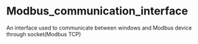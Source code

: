 # Modbus_communication_interface
An interface used to communicate between windows and Modbus device through socket(Modbus TCP)

